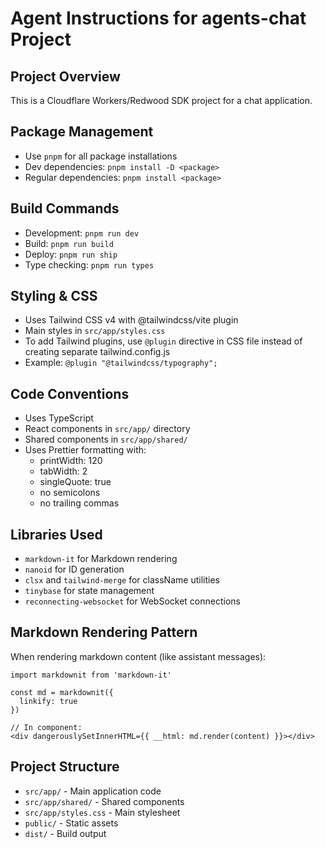 # Agent Instructions for agents-chat Project

## Project Overview
This is a Cloudflare Workers/Redwood SDK project for a chat application.

## Package Management
- Use `pnpm` for all package installations
- Dev dependencies: `pnpm install -D <package>`
- Regular dependencies: `pnpm install <package>`

## Build Commands
- Development: `pnpm run dev`
- Build: `pnpm run build`
- Deploy: `pnpm run ship`
- Type checking: `pnpm run types`

## Styling & CSS
- Uses Tailwind CSS v4 with @tailwindcss/vite plugin
- Main styles in `src/app/styles.css`
- To add Tailwind plugins, use `@plugin` directive in CSS file instead of creating separate tailwind.config.js
- Example: `@plugin "@tailwindcss/typography";`

## Code Conventions
- Uses TypeScript
- React components in `src/app/` directory
- Shared components in `src/app/shared/`
- Uses Prettier formatting with:
  - printWidth: 120
  - tabWidth: 2
  - singleQuote: true
  - no semicolons
  - no trailing commas

## Libraries Used
- `markdown-it` for Markdown rendering
- `nanoid` for ID generation
- `clsx` and `tailwind-merge` for className utilities
- `tinybase` for state management
- `reconnecting-websocket` for WebSocket connections

## Markdown Rendering Pattern
When rendering markdown content (like assistant messages):
```tsx
import markdownit from 'markdown-it'

const md = markdownit({
  linkify: true
})

// In component:
<div dangerouslySetInnerHTML={{ __html: md.render(content) }}></div>
```

## Project Structure
- `src/app/` - Main application code
- `src/app/shared/` - Shared components
- `src/app/styles.css` - Main stylesheet
- `public/` - Static assets
- `dist/` - Build output
